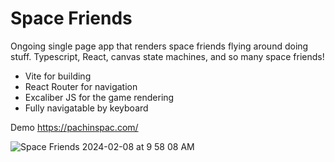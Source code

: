 # Space Friends

Ongoing single page app that renders space friends flying around doing stuff.
Typescript, React, canvas state machines, and so many space friends!

- Vite for building
- React Router for navigation
- Excaliber JS for the game rendering
- Fully navigatable by keyboard

Demo https://pachinspac.com/

![Space Friends 2024-02-08 at 9 58 08 AM](https://github.com/joshuadoan/space-friends/assets/5114910/fbe4cb07-ccb7-4024-8d57-47fb0777175b)
